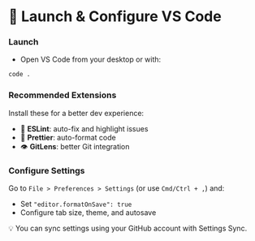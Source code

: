 # 🚀 Launch & Configure VS Code

### Launch
- Open VS Code from your desktop or with:
```bash
code .
```

### Recommended Extensions
Install these for a better dev experience:
- 🔧 **ESLint**: auto-fix and highlight issues
- 🎨 **Prettier**: auto-format code
- 👁️ **GitLens**: better Git integration

### Configure Settings
Go to `File > Preferences > Settings` (or use `Cmd/Ctrl + ,`) and:
- Set `"editor.formatOnSave": true`
- Configure tab size, theme, and autosave

💡 You can sync settings using your GitHub account with Settings Sync.
